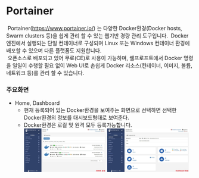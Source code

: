# Portainer
&nbsp;Portainer(https://www.portainer.io/) 는 다양한 Docker환경(Docker hosts, Swarm clusters 등)을 쉽게 관리 할 수 있는 웹기반 경량 관리 도구입니다.
&nbsp;Docker 엔진에서 실행되는 단일 컨테이너로 구성되며 Linux 또는 Windows 컨테이너 환경에 배포할 수 있으며 다른 플랫폼도 지원합니다.<br/>
&nbsp;오픈소스로 배포되고 있어 무료(CE)로 사용이 가능하며, 쉘프로프트에서 Docker 명령을 일일이 수행할 필요 없이 Web UI로
손쉽게 Docker 리소스(컨테이너, 이미지, 볼륨, 네트워크 등)를 관리 할 수 있습니다.

### 주요화면 
- Home, Dashboard
  - 현재 등록되어 있는 Docker환경을 보여주는 화면으로 선택하면 선택한 Docker환경의 정보를 대시보드형태로 보여준다.
  - Docker환경은 로컬 및 원격 모두 등록가능합니다.
<img width="48%" height="50%" src="./image/1.jpg">&nbsp;</img><img width="48%" height="50%" src="./image/2.jpg"></img>
